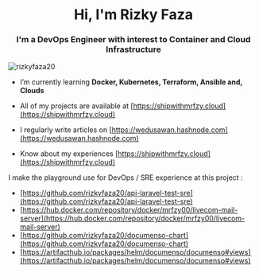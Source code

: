 <h1 align="center">Hi, I'm Rizky Faza</h1>
<h3 align="center">I'm a DevOps Engineer with interest to Container and Cloud Infrastructure</h3>

<p align="left"> <img src="https://komarev.com/ghpvc/?username=rizkyfaza20&label=Profile%20views&color=0e75b6&style=flat" alt="rizkyfaza20" /> </p>

- I’m currently learning **Docker, Kubernetes, Terraform, Ansible and, Clouds**

- All of my projects are available at [https://shipwithmrfzy.cloud](https://shipwithmrfzy.cloud)

- I regularly write articles on [https://wedusawan.hashnode.com](https://wedusawan.hashnode.com)

- Know about my experiences [https://shipwithmrfzy.cloud](https://shipwithmrfzy.cloud)

I make the playground use for DevOps / SRE experience at this project : 

- [https://github.com/rizkyfaza20/api-laravel-test-sre](https://github.com/rizkyfaza20/api-laravel-test-sre)
- [https://hub.docker.com/repository/docker/mrfzy00/livecom-mail-server](https://hub.docker.com/repository/docker/mrfzy00/livecom-mail-server)
- [https://github.com/rizkyfaza20/documenso-chart](https://github.com/rizkyfaza20/documenso-chart)
- [https://artifacthub.io/packages/helm/documenso/documenso#views](https://artifacthub.io/packages/helm/documenso/documenso#views)

